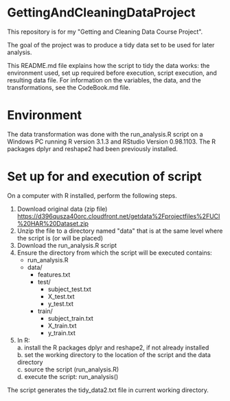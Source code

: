 # GettingAndCleaningDataProject
This repository is for my "Getting and Cleaning Data Course Project".

The goal of the project was to produce a tidy data set to be used for later analysis.

This README.md file explains how the script to tidy the data works: the environment used,
set up required before execution, script execution, and resulting data file. 
For information on the variables, the data, and the transformations, 
see the CodeBook.md file.

Environment
===========

The data transformation was done with the run_analysis.R script on a Windows PC running R version 3.1.3 and 
RStudio Version 0.98.1103. The R packages dplyr and reshape2 had been previously installed.

Set up for and execution of script
==================================

On a computer with R installed, perform the following steps.

1. Download original data (zip file)  
     https://d396qusza40orc.cloudfront.net/getdata%2Fprojectfiles%2FUCI%20HAR%20Dataset.zip
2. Unzip the file to a directory named "data" that is at the same level where the script
   is (or will be placed)
3. Download the run_analysis.R script 
4. Ensure the directory from which the script will be executed contains:
      - run_analysis.R
	  - data/
	    - features.txt
		- test/
		  - subject_test.txt
		  - X_test.txt
		  - y_test.txt
		- train/
		  - subject_train.txt
		  - X_train.txt
		  - y_train.txt
5. In R:  
     a. install the R packages dplyr and reshape2, if not already installed  
     b. set the working directory to the location of the script and the data directory  
     c. source the script (run_analysis.R)  
     d. execute the script: run_analysis()  
   
 The script generates the tidy_data2.txt file in current working directory.
	    